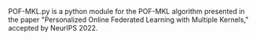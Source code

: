POF-MKL.py is a python module for the POF-MKL algorithm presented in the paper "Personalized Online Federated Learning with Multiple Kernels," accepted by NeurIPS 2022.
